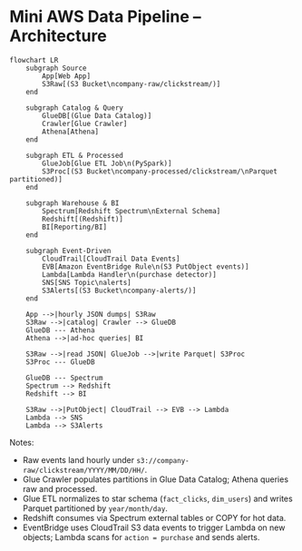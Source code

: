# Mini AWS Data Pipeline – Architecture

```mermaid
flowchart LR
    subgraph Source
        App[Web App]
        S3Raw[(S3 Bucket\ncompany-raw/clickstream/)]
    end

    subgraph Catalog & Query
        GlueDB[(Glue Data Catalog)]
        Crawler[Glue Crawler]
        Athena[Athena]
    end

    subgraph ETL & Processed
        GlueJob[Glue ETL Job\n(PySpark)]
        S3Proc[(S3 Bucket\ncompany-processed/clickstream/\nParquet partitioned)]
    end

    subgraph Warehouse & BI
        Spectrum[Redshift Spectrum\nExternal Schema]
        Redshift[(Redshift)]
        BI[Reporting/BI]
    end

    subgraph Event-Driven
        CloudTrail[CloudTrail Data Events]
        EVB[Amazon EventBridge Rule\n(S3 PutObject events)]
        Lambda[Lambda Handler\n(purchase detector)]
        SNS[SNS Topic\nalerts]
        S3Alerts[(S3 Bucket\ncompany-alerts/)]
    end

    App -->|hourly JSON dumps| S3Raw
    S3Raw -->|catalog| Crawler --> GlueDB
    GlueDB --- Athena
    Athena -->|ad-hoc queries| BI

    S3Raw -->|read JSON| GlueJob -->|write Parquet| S3Proc
    S3Proc --- GlueDB

    GlueDB --- Spectrum
    Spectrum --> Redshift
    Redshift --> BI

    S3Raw -->|PutObject| CloudTrail --> EVB --> Lambda
    Lambda --> SNS
    Lambda --> S3Alerts
```

Notes:
- Raw events land hourly under `s3://company-raw/clickstream/YYYY/MM/DD/HH/`.
- Glue Crawler populates partitions in Glue Data Catalog; Athena queries raw and processed.
- Glue ETL normalizes to star schema (`fact_clicks`, `dim_users`) and writes Parquet partitioned by `year/month/day`.
- Redshift consumes via Spectrum external tables or COPY for hot data.
- EventBridge uses CloudTrail S3 data events to trigger Lambda on new objects; Lambda scans for `action = purchase` and sends alerts.
